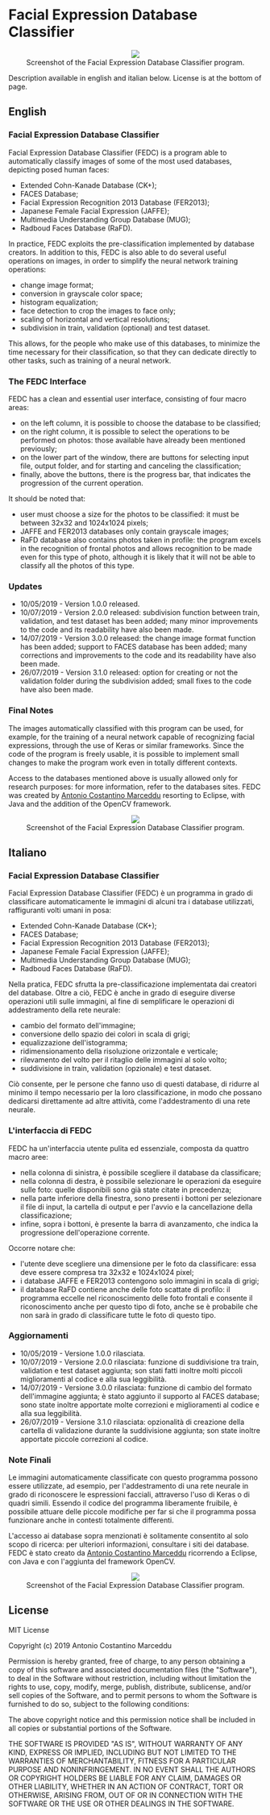 # Facial Expression Database Classifier

<p align="center">
    <img src="https://github.com/AntonioMarceddu/Facial_Expression_Database_Classifier/blob/master/Resources/FEDC1.png"><br>
	Screenshot of the Facial Expression Database Classifier program.
</p>

Description available in english and italian below. License is at the bottom of page.

## English

### Facial Expression Database Classifier
Facial Expression Database Classifier (FEDC) is a program able to automatically classify images of some of the most used databases, depicting posed human faces:
* Extended Cohn-Kanade Database (CK+);
* FACES Database;
* Facial Expression Recognition 2013 Database (FER2013);
* Japanese Female Facial Expression (JAFFE);
* Multimedia Understanding Group Database (MUG);
* Radboud Faces Database (RaFD).

In practice, FEDC exploits the pre-classification implemented by database creators. In addition to this, FEDC is also able to do several useful operations on images, in order to simplify the neural network training operations:
* change image format;
* conversion in grayscale color space;
* histogram equalization;
* face detection to crop the images to face only;
* scaling of horizontal and vertical resolutions;
* subdivision in train, validation (optional) and test dataset.

This allows, for the people who make use of this databases, to minimize the time necessary for their classification, so that they can dedicate directly to other tasks, such as training of a neural network.

### The FEDC Interface
FEDC has a clean and essential user interface, consisting of four macro areas:
* on the left column, it is possible to choose the database to be classified;
* on the right column, it is possible to select the operations to be performed on photos: those available have already been mentioned previously;
* on the lower part of the window, there are buttons for selecting input file, output folder, and for starting and canceling the classification;
* finally, above the buttons, there is the progress bar, that indicates the progression of the current operation.

It should be noted that:
* user must choose a size for the photos to be classified: it must be between 32x32 and 1024x1024 pixels;
* JAFFE and FER2013 databases only contain grayscale images;
* RaFD database also contains photos taken in profile: the program excels in the recognition of frontal photos and allows recognition to be made even for this type of photo, although it is likely that it will not be able to classify all the photos of this type.

### Updates
* 10/05/2019 - Version 1.0.0 released.
* 10/07/2019 - Version 2.0.0 released: subdivision function between train, validation, and test dataset has been added; many minor improvements to the code and its readability have also been made.
* 14/07/2019 - Version 3.0.0 released: the change image format function has been added; support to FACES database has been added; many corrections and improvements to the code and its readability have also been made.
* 26/07/2019 - Version 3.1.0 released: option for creating or not the validation folder during the subdivision added; small fixes to the code have also been made.

### Final Notes
The images automatically classified with this program can be used, for example, for the training of a neural network capable of recognizing facial expressions, through the use of Keras or similar frameworks. Since the code of the program is freely usable, it is possible to implement small changes to make the program work even in totally different contexts.

Access to the databases mentioned above is usually allowed only for research purposes: for more information, refer to the databases sites. FEDC was created by [Antonio Costantino Marceddu](https://www.linkedin.com/in/antonio-marceddu/) resorting to Eclipse, with Java and the addition of the OpenCV framework.

<p align="center">
    <img src="https://github.com/AntonioMarceddu/Facial_Expression_Database_Classifier/blob/master/Resources/FEDC2.png"><br>
	Screenshot of the Facial Expression Database Classifier program.
</p>

## Italiano

### Facial Expression Database Classifier
Facial Expression Database Classifier (FEDC) è un programma in grado di classificare automaticamente le immagini di alcuni tra i database utilizzati, raffiguranti volti umani in posa:
* Extended Cohn-Kanade Database (CK+);
* FACES Database;
* Facial Expression Recognition 2013 Database (FER2013);
* Japanese Female Facial Expression (JAFFE);
* Multimedia Understanding Group Database (MUG);
* Radboud Faces Database (RaFD).

Nella pratica, FEDC sfrutta la pre-classificazione implementata dai creatori del database. Oltre a ciò, FEDC è anche in grado di eseguire diverse operazioni utili sulle immagini, al fine di semplificare le operazioni di addestramento della rete neurale:
* cambio del formato dell'immagine;
* conversione dello spazio dei colori in scala di grigi;
* equalizzazione dell'istogramma;
* ridimensionamento della risoluzione orizzontale e verticale;
* rilevamento del volto per il ritaglio delle immagini al solo volto;
* suddivisione in train, validation (opzionale) e test dataset.

Ciò consente, per le persone che fanno uso di questi database, di ridurre al minimo il tempo necessario per la loro classificazione, in modo che possano dedicarsi direttamente ad altre attività, come l'addestramento di una rete neurale.

### L'interfaccia di FEDC
FEDC ha un'interfaccia utente pulita ed essenziale, composta da quattro macro aree:
* nella colonna di sinistra, è possibile scegliere il database da classificare;
* nella colonna di destra, è possibile selezionare le operazioni da eseguire sulle foto: quelle disponibili sono già state citate in precedenza;
* nella parte inferiore della finestra, sono presenti i bottoni per selezionare il file di input, la cartella di output e per l'avvio e la cancellazione della classificazione;
* infine, sopra i bottoni, è presente la barra di avanzamento, che indica la progressione dell'operazione corrente.

Occorre notare che:
* l'utente deve scegliere una dimensione per le foto da classificare: essa deve essere compresa tra 32x32 e 1024x1024 pixel;
* i database JAFFE e FER2013 contengono solo immagini in scala di grigi;
* il database RaFD contiene anche delle foto scattate di profilo: il programma eccelle nel riconoscimento delle foto frontali e consente il riconoscimento anche per questo tipo di foto, anche se è probabile che non sarà in grado di classificare tutte le foto di questo tipo.

### Aggiornamenti
* 10/05/2019 - Versione 1.0.0 rilasciata.
* 10/07/2019 - Versione 2.0.0 rilasciata: funzione di suddivisione tra train, validation e test dataset aggiunta; son stati fatti inoltre molti piccoli miglioramenti al codice e alla sua leggibilità.
* 14/07/2019 - Versione 3.0.0 rilasciata: funzione di cambio del formato dell'immagine aggiunta; è stato aggiunto il supporto al FACES database; sono state inoltre apportate molte correzioni e miglioramenti al codice e alla sua leggibilità.
* 26/07/2019 - Versione 3.1.0 rilasciata: opzionalità di creazione della cartella di validazione durante la suddivisione aggiunta; son state inoltre apportate piccole correzioni al codice.

### Note Finali
Le immagini automaticamente classificate con questo programma possono essere utilizzate, ad esempio, per l'addestramento di una rete neurale in grado di riconoscere le espressioni facciali, attraverso l'uso di Keras o di quadri simili. Essendo il codice del programma liberamente fruibile, è possibile attuare delle piccole modifiche per far si che il programma possa funzionare anche in contesti totalmente differenti.

L'accesso ai database sopra menzionati è solitamente consentito al solo scopo di ricerca: per ulteriori informazioni, consultare i siti dei database. FEDC è stato creato da [Antonio Costantino Marceddu](https://www.linkedin.com/in/antonio-marceddu/) ricorrendo a Eclipse, con Java e con l'aggiunta del framework OpenCV.

<p align="center">
	<img src="https://github.com/AntonioMarceddu/Facial_Expression_Database_Classifier/blob/master/Resources/FEDC3.png"><br>
	Screenshot of the Facial Expression Database Classifier program.
</p>

## License
MIT License

Copyright (c) 2019 Antonio Costantino Marceddu

Permission is hereby granted, free of charge, to any person obtaining a copy
of this software and associated documentation files (the "Software"), to deal
in the Software without restriction, including without limitation the rights
to use, copy, modify, merge, publish, distribute, sublicense, and/or sell
copies of the Software, and to permit persons to whom the Software is
furnished to do so, subject to the following conditions:

The above copyright notice and this permission notice shall be included in all
copies or substantial portions of the Software.

THE SOFTWARE IS PROVIDED "AS IS", WITHOUT WARRANTY OF ANY KIND, EXPRESS OR
IMPLIED, INCLUDING BUT NOT LIMITED TO THE WARRANTIES OF MERCHANTABILITY,
FITNESS FOR A PARTICULAR PURPOSE AND NONINFRINGEMENT. IN NO EVENT SHALL THE
AUTHORS OR COPYRIGHT HOLDERS BE LIABLE FOR ANY CLAIM, DAMAGES OR OTHER
LIABILITY, WHETHER IN AN ACTION OF CONTRACT, TORT OR OTHERWISE, ARISING FROM,
OUT OF OR IN CONNECTION WITH THE SOFTWARE OR THE USE OR OTHER DEALINGS IN THE
SOFTWARE.